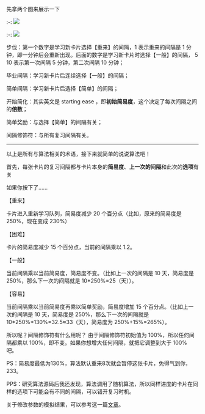 先拿两个图来展示一下

:-: ![](../.gitbook/assets/TIM截图20180826002605.png)

:-: ![](../.gitbook/assets/TIM截图20180826002611.png)

步伐：第一个数字是学习新卡片选择【重来】的间隔，1 表示重来的间隔是 1 分钟，即一分钟后会重新出现。后面的数字是学习新卡片时选择【一般】的间隔， 5 10 表示第一次间隔 5 分钟，第二次间隔 10 分钟；

毕业间隔：学习新卡片后连续选择【一般】的间隔；

简单间隔：学习新卡片后选择【简单】的间隔；

开始简化：其实英文是 starting ease ，即**初始简易度**，这个决定了每次间隔之间的**倍数**；

简单奖励：与选择【简单】的间隔有关；

间隔修饰符：与所有复习间隔有关。
*****
以上是所有与算法相关的术语，接下来就简单的说说算法吧！

首先，每张卡片的复习间隔都与卡片本身的**简易度**、**上一次的间隔**和此次的**选项**有关

如果你按下了……

【重来】

卡片进入重新学习队列，简易度减少 20 个百分点（比如，原来的简易度是 250%，现在变成 230%）

【困难】

卡片的简易度减少 15 个百分点，当前的间隔乘以 1.2。

【一般】

当前间隔乘以当前简易度，简易度不变。（比如上一次的间隔是 10 天，简易度是 250%，那么下一次的间隔就是 10\*250%=25（天））。

【容易】

当前间隔乘以当前简易度再乘以简单奖励，简易度增加 15 个百分点。（比如上一次的间隔是 10 天，简易度是 250%，那么下一次的间隔就是10\*250%\*130%=32.5≈33（天），简易度为 250%+15%=265%）。

所以呢？间隔修饰符有什么用呢？
由于间隔修饰符初始值为 100%，所以任何间隔都乘以 100%，即不变。如果你想增大任何间隔，就把它调整到大于 100% 吧。

PS：简易度最低为130%，算法默认重来8次就会暂停这张卡片，免得气到你，233。

PPS：研究算法源码后我还发现，算法调用了随机算法，所以同样进度的卡片在同样的选项下可能会有不同的间隔，可以错开复习时机。

关于修改参数的模拟结果，可以参考这一篇[文章](https://zhuanlan.zhihu.com/p/78398403)。
